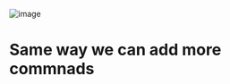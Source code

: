 ![image](https://user-images.githubusercontent.com/59025622/126269724-ee1cab10-77c2-4555-ac7a-ef320f7db810.png)

# Same way we can add more commnads

